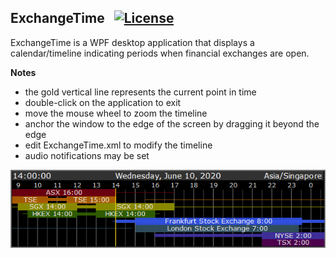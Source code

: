 ## ExchangeTime&nbsp;&nbsp; [![License](https://img.shields.io/badge/license-Apache%202.0-7755BB.svg)](https://opensource.org/licenses/Apache-2.0)

ExchangeTime is a WPF desktop application that displays a calendar/timeline indicating periods when financial exchanges are open.

**Notes**
- the gold vertical line represents the current point in time
- double-click on the application to exit
- move the mouse wheel to zoom the timeline
- anchor the window to the edge of the screen by dragging it beyond the edge
- edit ExchangeTime.xml to modify the timeline
- audio notifications may be set

![ScreenShot](/Screenshot.png)

